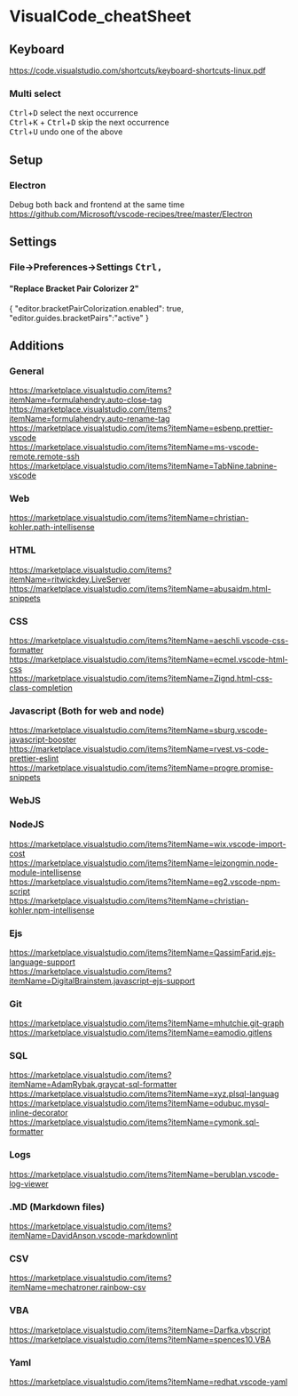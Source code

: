 # VisualCode_cheatSheet

## Keyboard
https://code.visualstudio.com/shortcuts/keyboard-shortcuts-linux.pdf  
### Multi select
<kbd>Ctrl</kbd>+<kbd>D</kbd> select the next occurrence  
<kbd>Ctrl</kbd>+<kbd>K</kbd> + <kbd>Ctrl</kbd>+<kbd>D</kbd> skip the next occurrence  
<kbd>Ctrl</kbd>+<kbd>U</kbd> undo one of the above  

## Setup
### Electron
Debug both back and frontend at the same time  
https://github.com/Microsoft/vscode-recipes/tree/master/Electron

## Settings
### File->Preferences->Settings <kbd>Ctrl</kbd><kbd>,</kbd>
#### "Replace Bracket Pair Colorizer 2"
{
    "editor.bracketPairColorization.enabled": true,
    "editor.guides.bracketPairs":"active"
}

## Additions
### General
https://marketplace.visualstudio.com/items?itemName=formulahendry.auto-close-tag  
https://marketplace.visualstudio.com/items?itemName=formulahendry.auto-rename-tag  
https://marketplace.visualstudio.com/items?itemName=esbenp.prettier-vscode  
https://marketplace.visualstudio.com/items?itemName=ms-vscode-remote.remote-ssh  
https://marketplace.visualstudio.com/items?itemName=TabNine.tabnine-vscode  
### Web
https://marketplace.visualstudio.com/items?itemName=christian-kohler.path-intellisense  
### HTML
https://marketplace.visualstudio.com/items?itemName=ritwickdey.LiveServer  
https://marketplace.visualstudio.com/items?itemName=abusaidm.html-snippets  
### CSS
https://marketplace.visualstudio.com/items?itemName=aeschli.vscode-css-formatter  
https://marketplace.visualstudio.com/items?itemName=ecmel.vscode-html-css  
https://marketplace.visualstudio.com/items?itemName=Zignd.html-css-class-completion  
### Javascript (Both for web and node)
https://marketplace.visualstudio.com/items?itemName=sburg.vscode-javascript-booster  
https://marketplace.visualstudio.com/items?itemName=rvest.vs-code-prettier-eslint  
https://marketplace.visualstudio.com/items?itemName=progre.promise-snippets  
### WebJS
### NodeJS
https://marketplace.visualstudio.com/items?itemName=wix.vscode-import-cost  
https://marketplace.visualstudio.com/items?itemName=leizongmin.node-module-intellisense  
https://marketplace.visualstudio.com/items?itemName=eg2.vscode-npm-script  
https://marketplace.visualstudio.com/items?itemName=christian-kohler.npm-intellisense  
### Ejs
https://marketplace.visualstudio.com/items?itemName=QassimFarid.ejs-language-support  
https://marketplace.visualstudio.com/items?itemName=DigitalBrainstem.javascript-ejs-support  
### Git
https://marketplace.visualstudio.com/items?itemName=mhutchie.git-graph  
https://marketplace.visualstudio.com/items?itemName=eamodio.gitlens  
### SQL
https://marketplace.visualstudio.com/items?itemName=AdamRybak.graycat-sql-formatter  
https://marketplace.visualstudio.com/items?itemName=xyz.plsql-languag  
https://marketplace.visualstudio.com/items?itemName=odubuc.mysql-inline-decorator  
https://marketplace.visualstudio.com/items?itemName=cymonk.sql-formatter  
### Logs
https://marketplace.visualstudio.com/items?itemName=berublan.vscode-log-viewer  
### .MD (Markdown files)
https://marketplace.visualstudio.com/items?itemName=DavidAnson.vscode-markdownlint  
### CSV
https://marketplace.visualstudio.com/items?itemName=mechatroner.rainbow-csv  
### VBA
https://marketplace.visualstudio.com/items?itemName=Darfka.vbscript  
https://marketplace.visualstudio.com/items?itemName=spences10.VBA  
### Yaml
https://marketplace.visualstudio.com/items?itemName=redhat.vscode-yaml  
